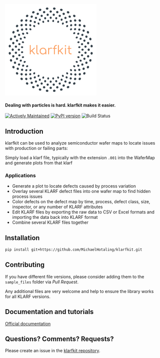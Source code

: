 <p align="left">
  <img src="images/logo.svg" alt="drawing" width="300"/>
</p>

#### Dealing with particles is hard. klarfkit makes it easier.
[![Actively Maintained](https://img.shields.io/badge/Maintenance%20Level-Actively%20Maintained-brightgreen.svg)](https://gist.github.com/cheerfulstoic/d107229326a01ff0f333a1d3476e068d)
[![PyPI version](https://badge.fury.io/py/klarfkit.svg)](https://badge.fury.io/py/klarfkit)
![Build Status](https://img.shields.io/badge/build-passing-brightgreen.svg)

## Introduction

klarfkit can be used to analyze semiconductor wafer maps to locate issues with production or failing parts:

Simply load a klarf file, typically with the extension `.001` into the WaferMap and generate plots from that klarf

### Applications
 - Generate a plot to locate defects caused by process variation
 - Overlay several KLARF defect files into one wafer map to find hidden process issues
 - Color defects on the defect map by time, process, defect class, size, inspector, or any number of KLARF attributes
 - Edit KLARF files by exporting the raw data to CSV or Excel formats and importing the data back into KLARF format
 - Combine several KLARF files together

## Installation
```bash
pip install git+https://github.com/MichaelHotaling/klarfkit.git
```

## Contributing
If you have different file versions, please consider adding them to the `sample_files` folder via *Pull Request*.

Any additional files are very welcome and help to ensure the library works for all KLARF versions.
<!--Please refer to the [Contributing Guide](https://github.com/MichaelHotaling/klarfkit/blob/main/CONTRIBUTING.md) before creating any *Pull Requests*. It will make life easier for everyone.-->

## Documentation and tutorials
[Official documentation](http://klarfkit.readthedocs.io/en/latest/)


## Questions? Comments? Requests?
Please create an issue in the [klarfkit repository](https://github.com/MichaelHotaling/klarfkit/issues).
